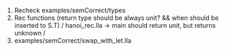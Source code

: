 1. Recheck examples/semCorrect/types
2. Rec functions (return type should be always unit? && when should be inserted to S.T) / hanoi_rec.lla -> main should return unit, but returns unknown /
3. examples/semCorrect/swap_with_let.lla
